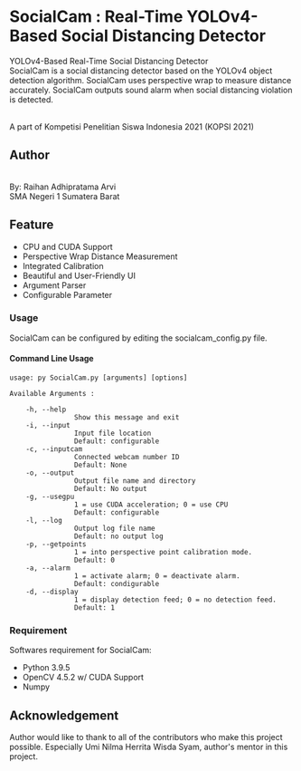 # SocialCam : Real-Time YOLOv4-Based Social Distancing Detector
YOLOv4-Based Real-Time Social Distancing Detector
<br/> SocialCam is a social distancing detector based on the YOLOv4 object detection algorithm. SocialCam uses perspective wrap to measure distance accurately. SocialCam outputs sound alarm when social distancing violation is detected. 

<br/> A part of Kompetisi Penelitian Siswa Indonesia 2021 (KOPSI 2021)

## Author
<br/> By: Raihan Adhipratama Arvi
<br/> SMA Negeri 1 Sumatera Barat

## Feature
* CPU and CUDA Support
* Perspective Wrap Distance Measurement
* Integrated Calibration
* Beautiful and User-Friendly UI
* Argument Parser
* Configurable Parameter

### Usage
SocialCam can be configured by editing the socialcam_config.py file.

#### Command Line Usage

	usage: py SocialCam.py [arguments] [options]

	Available Arguments :

		-h, --help
					Show this message and exit
		-i, --input
					Input file location
					Default: configurable
		-c, --inputcam
					Connected webcam number ID
					Default: None
		-o, --output
					Output file name and directory
					Default: No output
		-g, --usegpu
					1 = use CUDA acceleration; 0 = use CPU
					Default: configurable
		-l, --log
					Output log file name
					Default: no output log
		-p, --getpoints
					1 = into perspective point calibration mode.
					Default: 0
		-a, --alarm
					1 = activate alarm; 0 = deactivate alarm.
					Default: condigurable
		-d, --display
					1 = display detection feed; 0 = no detection feed.
					Default: 1

### Requirement

Softwares requirement for SocialCam:
* Python 3.9.5
* OpenCV 4.5.2 w/ CUDA Support
* Numpy

## Acknowledgement

Author would like to thank to all of the contributors who make this project possible. Especially Umi Nilma Herrita Wisda Syam, author's mentor in this project.
